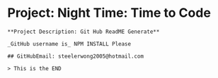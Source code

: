 # Project: Night Time: Time to Code

    **Project Description: Git Hub ReadME Generate**

    _GitHub username is_ NPM INSTALL Please

    ## GitHubEmail: steelerwong2005@hotmail.com
    
    > This is the END